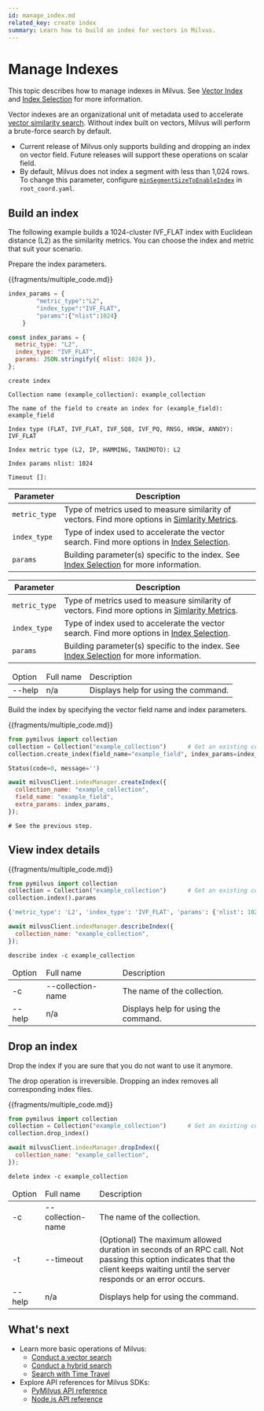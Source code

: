 ```yaml
---
id: manage_index.md
related_key: create index
summary: Learn how to build an index for vectors in Milvus.
---
```


# Manage Indexes

This topic describes how to manage indexes in Milvus. See [Vector Index](index.md) and [Index Selection](index_selection.md) for more information.

Vector indexes are an organizational unit of metadata used to accelerate [vector similarity search](search.md). Without index built on vectors, Milvus will perform a brute-force search by default.

<div class="alert note">
<ul>
<li>Current release of Milvus only supports building and dropping an index on vector field. Future releases will support these operations on scalar field.</li>
<li>By default, Milvus does not index a segment with less than 1,024 rows. To change this parameter, configure <a href="configuration_standalone-advanced.md#System-Behavior-Configurations"><code>minSegmentSizeToEnableIndex</code></a> in <code>root_coord.yaml</code>.</li>
</div>

## Build an index

The following example builds a 1024-cluster IVF_FLAT index with Euclidean distance (L2) as the similarity metrics. You can choose the index and metric that suit your scenario.

Prepare the index parameters.

{{fragments/multiple_code.md}}

```python
index_params = {
        "metric_type":"L2",
        "index_type":"IVF_FLAT",
        "params":{"nlist":1024}
    }
```

```javascript
const index_params = {
  metric_type: "L2",
  index_type: "IVF_FLAT",
  params: JSON.stringify({ nlist: 1024 }),
};
```

```cli
create index

Collection name (example_collection): example_collection

The name of the field to create an index for (example_field): example_field

Index type (FLAT, IVF_FLAT, IVF_SQ8, IVF_PQ, RNSG, HNSW, ANNOY): IVF_FLAT

Index metric type (L2, IP, HAMMING, TANIMOTO): L2

Index params nlist: 1024

Timeout []:
```

<table class="language-python">
	<thead>
	<tr>
		<th>Parameter</th>
		<th>Description</th>
	</tr>
	</thead>
	<tbody>
	<tr>
		<td><code>metric_type</code></td>
		<td>Type of metrics used to measure similarity of vectors. Find more options in <a href="metric.md">Simlarity Metrics</a>.</td>
	</tr>
	<tr>
		<td><code>index_type</code></td>
		<td>Type of index used to accelerate the vector search. Find more options in <a href="index_selection.md">Index Selection</a>.</td>
	</tr>
	<tr>
		<td><code>params</code></td>
		<td>Building parameter(s) specific to the index. See <a href="index_selection.md">Index Selection</a> for more information.</td>
	</tr>
	</tbody>
</table>

<table class="language-javascript">
	<thead>
	<tr>
		<th>Parameter</th>
		<th>Description</th>
	</tr>
	</thead>
	<tbody>
	<tr>
		<td><code>metric_type</code></td>
		<td>Type of metrics used to measure similarity of vectors. Find more options in <a href="metric.md">Simlarity Metrics</a>.</td>
	</tr>
	<tr>
		<td><code>index_type</code></td>
		<td>Type of index used to accelerate the vector search. Find more options in <a href="index_selection.md">Index Selection</a>.</td>
	</tr>
	<tr>
		<td><code>params</code></td>
		<td>Building parameter(s) specific to the index. See <a href="index_selection.md">Index Selection</a> for more information.</td>
	</tr>
	</tbody>
</table>


<table class="language-cli">
    <thead>
        <tr>
            <td>Option</td>
            <td>Full name</td>
            <td>Description</td>
        </tr>
    </thead>
    <tbody>
        <tr>
            <td>--help</td>
            <td>n/a</td>
            <td>Displays help for using the command.</td>
        </tr>
    </tbody>
</table>


Build the index by specifying the vector field name and index parameters.

{{fragments/multiple_code.md}}

```python
from pymilvus import collection
collection = Collection("example_collection")      # Get an existing collection.
collection.create_index(field_name="example_field", index_params=index_params)
```

```python
Status(code=0, message='')
```

```javascript
await milvusClient.indexManager.createIndex({
  collection_name: "example_collection",
  field_name: "example_field",
  extra_params: index_params,
});
```

```cli
# See the previous step.
```


## View index details

{{fragments/multiple_code.md}}

```python
from pymilvus import collection
collection = Collection("example_collection")      # Get an existing collection.
collection.index().params
```

```python
{'metric_type': 'L2', 'index_type': 'IVF_FLAT', 'params': {'nlist': 1024}}
```

```javascript
await milvusClient.indexManager.describeIndex({
  collection_name: "example_collection",
});
```

```cli
describe index -c example_collection
```

<table class="language-cli">
    <thead>
        <tr>
            <td>Option</td>
            <td>Full name</td>
            <td>Description</td>
        </tr>
    </thead>
    <tbody>
        <tr>
            <td>-c</td>
            <td>--collection-name</td>
            <td>The name of the collection.</td>
        </tr>
        <tr>
            <td>--help</td>
            <td>n/a</td>
            <td>Displays help for using the command.</td>
        </tr>
    </tbody>
</table>

## Drop an index

Drop the index if you are sure that you do not want to use it anymore.

<div class="alert caution">
The drop operation is irreversible. Dropping an index removes all corresponding index files.
</div>



{{fragments/multiple_code.md}}

```python
from pymilvus import collection
collection = Collection("example_collection")      # Get an existing collection.
collection.drop_index()
```

```javascript
await milvusClient.indexManager.dropIndex({
  collection_name: "example_collection",
});
```

```cli
delete index -c example_collection
```

<table class="language-cli">
    <thead>
        <tr>
            <td>Option</td>
            <td>Full name</td>
            <td>Description</td>
        </tr>
    </thead>
    <tbody>
        <tr>
            <td>-c</td>
            <td>--collection-name</td>
            <td>The name of the collection.</td>
        </tr>
        <tr>
            <td>-t</td>
            <td>--timeout</td>
            <td>(Optional) The maximum allowed duration in seconds of an RPC call. Not passing this option indicates that the client keeps waiting until the server responds or an error occurs.</td>
        </tr>
        <tr>
            <td>--help</td>
            <td>n/a</td>
            <td>Displays help for using the command.</td>
        </tr>
    </tbody>
</table>

## What's next

- Learn more basic operations of Milvus:
  - [Conduct a vector search](search.md)
  - [Conduct a hybrid search](hybridsearch.md)
  - [Search with Time Travel](timetravel.md)
- Explore API references for Milvus SDKs:
  - [PyMilvus API reference](/api-reference/pymilvus/v{{var.milvus_python_sdk_version}}/tutorial.html)
  - [Node.js API reference](/api-reference/node/v{{var.milvus_node_sdk_version}}/tutorial.html)

